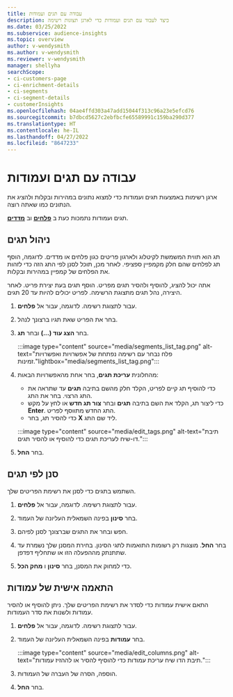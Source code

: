 ```yaml
---
title: עבודה עם תגים ועמודות
description: כיצד לעבוד עם תגים ועמודות כדי לארגן תצוגות רשימה
ms.date: 03/25/2022
ms.subservice: audience-insights
ms.topic: overview
author: v-wendysmith
ms.author: v-wendysmith
ms.reviewer: v-wendysmith
manager: shellyha
searchScope:
- ci-customers-page
- ci-enrichment-details
- ci-segments
- ci-segment-details
- customerInsights
ms.openlocfilehash: 04ae4ffd303a47add15044f313c96a23e5efcd76
ms.sourcegitcommit: b7dbcd5627c2ebfbcfe65589991c159ba290d377
ms.translationtype: HT
ms.contentlocale: he-IL
ms.lasthandoff: 04/27/2022
ms.locfileid: "8647233"
---
```

# <a name="work-with-tags-and-columns"></a>עבודה עם תגים ועמודות

ארגן רשימות באמצעות תגים ועמודות כדי למצוא נתונים במהירות ובקלות ולהציג את הנתונים כמו שאתה רוצה.

תגים ועמודות נתמכות כעת ב **[פלחים](segments.md)** וב **[מדדים](measures.md)**.

## <a name="manage-tags"></a>ניהול תגים

תג הוא תווית המשמשת לקיטלוג ולארגון פריטים כגון פלחים או מדדים. לדוגמה, הוסף תג לפלחים שהם חלק מקמפיין ספציפי. לאחר מכן, תוכל לסנן לפי התג הזה כדי לזהות את הפלחים של קמפיין במהירות ובקלות.

אתה יכול להציג, להוסיף ולהסיר תגים מפריט. הוסף תגים בעת יצירת פריט. לאחר היצירה, נהל תגים מתצוגת הרשימה. לפריט יכולים להיות עד 20 תגים.

1. עבור לתצוגת רשימה. לדוגמה, עבור אל **פלחים**.

1. ‏‏בחר את הפריט שאת תגיו ברצונך לנהל.

1. בחר **הצג עוד (...)** ובחר **תג**.

   :::image type="content" source="media/segments_list_tag.png" alt-text="פלח נבחר עם רשימה נפתחת של אפשרויות ואפשרויות זמינות."lightbox="media/segments_list_tag.png":::

1. מהחלונית **עריכת תגים**, בחר אחת מהאפשרויות הבאות:

   - כדי להוסיף תג קיים לפריט, הקלד חלק מהשם בתיבה **תגים** עד שתראה את התג הרצוי. בחר את התג.
   - כדי ליצור תג, הקלד את השם בתיבה **תגים** ובחר **צור תג חדש** או לחץ על מקש **Enter**. התג החדש מתווסף לפריט.
   - כדי להסיר תג, בחר **X** ליד שם התג.

   :::image type="content" source="media/edit_tags.png" alt-text="תיבת דו-שיח לעריכת תגים כדי להוסיף או להסיר תגים.":::

1. בחר **החל**.

## <a name="filter-on-tags"></a>סנן לפי תגים

השתמש בתגים כדי לסנן את רשימת הפריטים שלך.

1. עבור לתצוגת רשימה. לדוגמה, עבור אל **פלחים**.

1. בחר **סינון** בפינה השמאלית העליונה של העמוד.

1. חפש ובחר את התגים שברצונך לסנן לפיהם.

1. בחר **החל**. מוצגות רק רשומות התואמות לתגי הסינון. בחירת המסנן שלך נשמרת עד שתתנתק מההפעלה הזו או שתחליף דפדפן.

1. כדי למחוק את המסנן, בחר **סינון** ו **מחק הכל**.

## <a name="customize-columns"></a>התאמה אישית של עמודות

התאם אישית עמודות כדי לסדר את רשימת הפריטים שלך. ניתן להוסיף או להסיר עמודות ולשנות את סדר העמודות.

1. עבור לתצוגת רשימה. לדוגמה, עבור אל **פלחים**.

1. בחר **עמודות** בפינה השמאלית העליונה של העמוד.

   :::image type="content" source="media/edit_columns.png" alt-text="תיבת הדו שיח עריכת עמודות כדי להוסיף להסיר או לההזיז עמודות.":::

1. הוספה, הסרה של העברה של העמודות.

1. בחר **החל**.
